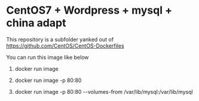 # CentOS7 + Wordpress + mysql + china  adapt
This repository is a subfolder yanked out of
https://github.com/CentOS/CentOS-Dockerfiles

You can run this image like below

1) docker run image 

2) docker run image -p 80:80

3) docker run image -p 80:80  --volumes-from /var/lib/mysql:/var/lib/mysql
